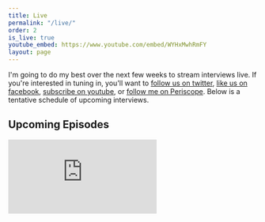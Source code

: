 ```yaml
---
title: Live
permalink: "/live/"
order: 2
is_live: true
youtube_embed: https://www.youtube.com/embed/WYHxMwhRmFY
layout: page
---
```


I'm going to do my best over the next few weeks to stream interviews live.  If you're interested in tuning in, you'll want to [follow us on twitter](http://twitter.com/osourcecraft), [like us on facebook](http://facebook.com/opensourcecraft), [subscribe on youtube](https://www.youtube.com/channel/UCa1zuotKU4Weuw_fLRnPv0A), or [follow me on Periscope](https://www.periscope.tv/greggpollack).  Below is a tentative schedule of upcoming interviews.

## Upcoming Episodes

<div class="frame-wrapper">
  <iframe src="https://calendar.google.com/calendar/embed?showTitle=0&amp;showNav=0&amp;showDate=0&amp;showPrint=0&amp;showTabs=0&amp;showCalendars=0&amp;mode=AGENDA&amp;height=300&amp;wkst=1&amp;bgcolor=%23ffffff&amp;src=codepop.com_ssj7j03al0644t9k1lpolc757o%40group.calendar.google.com&amp;color=%232F6309&amp;ctz=America%2FNew_York" style="border-width:0" frameborder="0" scrolling="no"></iframe>
</div>
